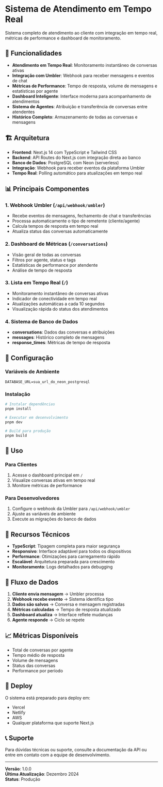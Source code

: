 # Sistema de Atendimento em Tempo Real

Sistema completo de atendimento ao cliente com integração em tempo real, métricas de performance e dashboard de monitoramento.

## 🚀 Funcionalidades

- **Atendimento em Tempo Real**: Monitoramento instantâneo de conversas ativas
- **Integração com Umbler**: Webhook para receber mensagens e eventos de chat
- **Métricas de Performance**: Tempo de resposta, volume de mensagens e estatísticas por agente
- **Dashboard Inteligente**: Interface moderna para acompanhamento de atendimentos
- **Sistema de Agentes**: Atribuição e transferência de conversas entre atendentes
- **Histórico Completo**: Armazenamento de todas as conversas e mensagens

## 🏗️ Arquitetura

- **Frontend**: Next.js 14 com TypeScript e Tailwind CSS
- **Backend**: API Routes do Next.js com integração direta ao banco
- **Banco de Dados**: PostgreSQL com Neon (serverless)
- **Integração**: Webhook para receber eventos da plataforma Umbler
- **Tempo Real**: Polling automático para atualizações em tempo real

## 📊 Principais Componentes

### 1. Webhook Umbler (`/api/webhook/umbler`)
- Recebe eventos de mensagens, fechamento de chat e transferências
- Processa automaticamente o tipo de remetente (cliente/agente)
- Calcula tempos de resposta em tempo real
- Atualiza status das conversas automaticamente

### 2. Dashboard de Métricas (`/conversations`)
- Visão geral de todas as conversas
- Filtros por agente, status e tags
- Estatísticas de performance por atendente
- Análise de tempo de resposta

### 3. Lista em Tempo Real (`/`)
- Monitoramento instantâneo de conversas ativas
- Indicador de conectividade em tempo real
- Atualizações automáticas a cada 10 segundos
- Visualização rápida do status dos atendimentos

### 4. Sistema de Banco de Dados
- **conversations**: Dados das conversas e atribuições
- **messages**: Histórico completo de mensagens
- **response_times**: Métricas de tempo de resposta

## 🔧 Configuração

### Variáveis de Ambiente
```env
DATABASE_URL=sua_url_do_neon_postgresql
```

### Instalação
```bash
# Instalar dependências
pnpm install

# Executar em desenvolvimento
pnpm dev

# Build para produção
pnpm build
```

## 📱 Uso

### Para Clientes
1. Acesse o dashboard principal em `/`
2. Visualize conversas ativas em tempo real
3. Monitore métricas de performance

### Para Desenvolvedores
1. Configure o webhook da Umbler para `/api/webhook/umbler`
2. Ajuste as variáveis de ambiente
3. Execute as migrações do banco de dados

## 🎯 Recursos Técnicos

- **TypeScript**: Tipagem completa para maior segurança
- **Responsivo**: Interface adaptável para todos os dispositivos
- **Performance**: Otimizações para carregamento rápido
- **Escalável**: Arquitetura preparada para crescimento
- **Monitoramento**: Logs detalhados para debugging

## 🔄 Fluxo de Dados

1. **Cliente envia mensagem** → Umbler processa
2. **Webhook recebe evento** → Sistema identifica tipo
3. **Dados são salvos** → Conversa e mensagem registradas
4. **Métricas calculadas** → Tempo de resposta atualizado
5. **Dashboard atualiza** → Interface reflete mudanças
6. **Agente responde** → Ciclo se repete

## 📈 Métricas Disponíveis

- Total de conversas por agente
- Tempo médio de resposta
- Volume de mensagens
- Status das conversas
- Performance por período

## 🚀 Deploy

O sistema está preparado para deploy em:
- Vercel
- Netlify
- AWS
- Qualquer plataforma que suporte Next.js

## 📞 Suporte

Para dúvidas técnicas ou suporte, consulte a documentação da API ou entre em contato com a equipe de desenvolvimento.

---

**Versão**: 1.0.0  
**Última Atualização**: Dezembro 2024  
**Status**: Produção